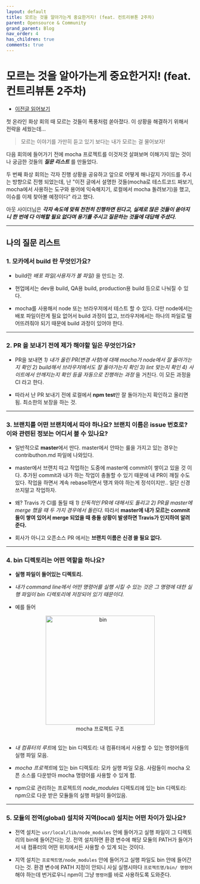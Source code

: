 ```yaml
---
layout: default
title: 모르는 것을 알아가는게 중요한거지! (feat. 컨트리뷰톤 2주차)
parent: Opensource & Community
grand_parent: Blog
nav_order: 4
has_children: true
comments: true
---
```


# 모르는 것을 알아가는게 중요한거지! (feat. 컨트리뷰톤 2주차)

- [이전글 읽어보기](<https://leehwarang.github.io/2019/09/18/contributhon(1).html>)

첫 온라인 화상 회의 때 모르는 것들이 폭풍처럼 쏟아졌다. 이 상황을 해결하기 위해서 전략을 세웠는데...

> 모르는 이야기를 가만히 듣고 있기 보다는 내가 모르는 걸 물어보자!

다음 회의에 들어가기 전에 mocha 프로젝트를 이것저것 살펴보며 이해가지 않는 것이나 궁금한 것들의 **_질문 리스트_** 를 만들었다.

두 번째 화상 회의는 각자 진행 상황을 공유하고 앞으로 어떻게 해나갈지 가이드를 주시는 방향으로 진행 되었는데, 난 "이전 글에서 설명한 것들(mocha로 테스트코드 짜보기, mocha에서 사용하는 도구와 용어에 익숙해지기, 로컬에서 mocha 돌려보기)을 했고, 이슈를 이제 찾아볼 예정이다" 라고 했다.

아웃 사이더님은 **_각자 속도에 맞춰 천천히 진행하면 된다고, 실제로 많은 것들이 쏟아지니 한 번에 다 이해할 필요 없다며 용기를 주시고 질문하는 것들에 대답해 주셨다._**

---

## 나의 질문 리스트

### 1. 모카에서 build 란 무엇인가요?

- build란 _배포 파일(사용자가 볼 파일)_ 을 만드는 것.

- 현업에서는 dev용 build, QA용 build, production용 build 등으로 나눠질 수 있다.

- mocha를 사용해서 node 또는 브라우저에서 테스트 할 수 있다. 다만 node에서는 배포 파일이란게 필요 없어서 build 과정이 없고, 브라우저에서는 하나의 파일로 떨어뜨려줘야 되기 때문에 build 과정이 있어야 한다.

---

### 2. PR 을 보내기 전에 제가 해야할 일은 무엇인가요?

- PR을 보내면 _1) 내가 올린 PR(변경 사항)에 대해 mocha가 node에서 잘 돌아가는지 확인 2) build해서 브라우저에서도 잘 돌아가는지 확인 3) lint 맞는지 확인 4) 사이트에서 안깨지는지 확인 등을 자동으로 진행하는 과정_ 을 거친다. 이 모든 과정을 CI 라고 한다.

- 따라서 난 PR 보내기 전에 로컬에서 **npm test**만 잘 돌아가는지 확인하고 올리면 됨. 최소한의 보장을 하는 것.

---

### 3. 브랜치를 어떤 브랜치에서 따야 하나요? 브랜치 이름은 issue 번호로? 이와 관련된 정보는 어디서 볼 수 있나요?

- 일반적으로 **master**에서 딴다. master에서 안따는 룰을 가지고 있는 경우는 contributhon.md 파일에 나와있다.

- master에서 브랜치 따고 작업하는 도중에 master에 commit이 쌓이고 있을 것 이다. 추가된 commit과 내가 하는 작업이 충돌할 수 있기 때문에 내 PR이 깨질 수도 있다. 작업을 하면서 계속 rebase하면서 땡겨 와야 하는게 정석이지만.. 일단 신경쓰지말고 작업하자.

- 왜? Travis 가 CI를 돌릴 때 _1) 단독적인 PR에 대해서도 돌리고 2) PR을 master에 merge 했을 때 두 가지 경우에서 돌린다._ 따라서 **master에 내가 모르는 commit들이 쌓여 있어서 merge 되었을 때 충돌 상황이 발생하면 Travis가 인지하여 알려준다.**

- 회사가 아니고 오픈소스 PR 에서는 **브랜치 이름은 신경 쓸 필요 없다.**

---

### 4. bin 디렉토리는 어떤 역할을 하나요?

- **실행 파일이 들어있는 디렉토리.**

- _내가 command line에서 어떤 명령어를 실행 시킬 수 있는 것은 그 명령에 대한 실행 파일이 bin 디렉토리에 저장되어 있기 때문이다._

- 예를 들어

<center><img width="293" alt="bin" src="https://user-images.githubusercontent.com/18614517/66251933-c9e44d00-e790-11e9-81b3-b4b58af0712f.png"></center>
<center>mocha 프로젝트 구조</center><br>

- *내 컴퓨터의 루트*에 있는 bin 디렉토리: 내 컴퓨터에서 사용할 수 있는 명령어들의 실행 파일 모음.

- *mocha 프로젝트*에 있는 bin 디렉토리: 모카 실행 파일 모음. 사람들이 mocha 오픈 소스를 다운받아 mocha 명령어를 사용할 수 있게 함.

- npm으로 관리하는 프로젝트의 _node_modules_ 디렉토리에 있는 bin 디렉토리: npm으로 다운 받은 모듈들의 실행 파일이 들어있음.

---

### 5. 모듈의 전역(global) 설치와 지역(local) 설치는 어떤 차이가 있나요?

- 전역 설치는 `usr/local/lib/node_modules` 안에 들어가고 실행 파일이 그 디렉토리의 bin에 들어간다는 것. 전역 설치하면 환경 변수에 해당 모듈의 PATH가 들어가서 내 컴퓨터의 어떤 위치에서든 사용할 수 있게 되는 것이다.

- 지역 설치는 `프로젝트명/node_modules` 안에 들어가고 실행 파일도 bin 안에 들어간다는 것. 환경 변수에 PATH 지정이 안되니 사실 실행시마다 `프로젝트명/bin/ 명령어` 해야 하는데 번거로우니 npm이 그냥 `명령어`를 바로 사용하도록 도와준다.
